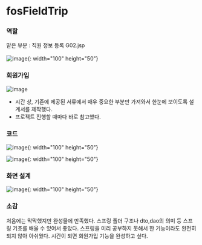 # fosFieldTrip

### 역할
맡은 부분 :  직원 정보 등록 G02.jsp
<br><br>
![image](https://github.com/EunSung98/fosFieldTrip/assets/77737044/8df7b230-315e-4fa6-a3fa-f8eb2ea7cc09){: width="100" height="50"}

### 회원가입
![image](https://github.com/EunSung98/fosFieldTrip/assets/77737044/c9e11981-5794-4aa6-bd3b-7cb403e31162)

- 시간 상, 기존에 제공된 서류에서 매우 중요한 부분만 가져와서 한눈에 보이도록 설계서를 제작했다.
- 프로젝트 진행할 때마다 바로 참고했다.

### 코드 

![image](https://github.com/EunSung98/fosFieldTrip/assets/77737044/ab8d2437-a93b-415f-8530-9209ed56bf17){: width="100" height="50"}

![image](https://github.com/EunSung98/fosFieldTrip/assets/77737044/5e728979-2665-4494-af65-873a71228e51){: width="100" height="50"}


### 화면 설계

![image](https://github.com/EunSung98/fosFieldTrip/assets/77737044/a09e2c86-7568-4d0e-864d-53141acc08c7){: width="100" height="50"}


### 소감

처음에는 막막했지만 완성물에 만족했다.
스프링 폴더 구조나 dto,dao의 의미 등 스프링 기초를 배울 수 있어서 좋았다.
스프링을 미리 공부하지 못해서 한 기능이라도 완전히 되지 않아 아쉬웠다.
시간이 되면 회원가입 기능을 완성하고 싶다.

